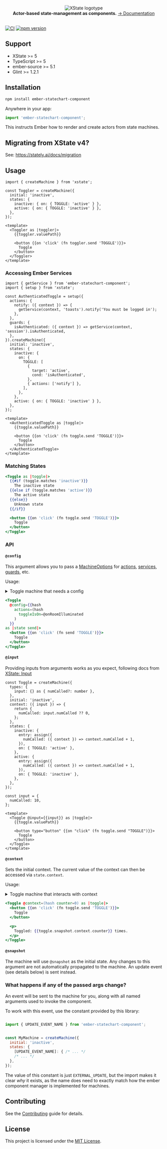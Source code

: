 
<p align="center">
  <br />

  <picture>
    <img alt="XState logotype" src="/logo-dark.png">
  </picture>
  <br />
    <strong>Actor-based state-management as components.</strong> <a href="https://stately.ai/docs">→ Documentation</a>
  <br />
  <br />
</p>


[![CI](https://github.com/NullVoxPopuli/ember-statechart-component/actions/workflows/ci.yml/badge.svg)](https://github.com/NullVoxPopuli/ember-statechart-component/actions/workflows/ci.yml)
[![npm version](https://badge.fury.io/js/ember-statechart-component.svg)](https://www.npmjs.com/package/ember-statechart-component)


Support
------------------------------------------------------------------------------

- XState >= 5
- TypeScript >= 5
- ember-source >= 5.1
- Glint >= 1.2.1

Installation
------------------------------------------------------------------------------

```bash
npm install ember-statechart-component
```

Anywhere in your app:

```ts
import 'ember-statechart-component';
```

This instructs Ember how to render and create actors from state machines.

## Migrating from XState v4?

See: https://stately.ai/docs/migration


Usage
------------------------------------------------------------------------------

```gjs
import { createMachine } from 'xstate';

const Toggler = createMachine({
  initial: 'inactive',
  states: {
    inactive: { on: { TOGGLE: 'active' } },
    active: { on: { TOGGLE: 'inactive' } },
  },
});

<template>
  <Toggler as |toggler|>
    {{toggler.valuePath}}

    <button {{on 'click' (fn toggler.send 'TOGGLE')}}>
      Toggle
    </button>
  </Toggler>
</template>
```

### Accessing Ember Services

```gjs
import { getService } from 'ember-statechart-component';
import { setup } from 'xstate';

const AuthenticatedToggle = setup({
  actions: {
    notify: ({ context }) => {
      getService(context, 'toasts').notify('You must be logged in');
    },
  },
  guards: {
    isAuthenticated: ({ context }) => getService(context, 'session').isAuthenticated,
  },
}).createMachine({
  initial: 'inactive',
  states: {
    inactive: {
      on: {
        TOGGLE: [
          {
            target: 'active',
            cond: 'isAuthenticated',
          },
          { actions: ['notify'] },
        ],
      },
    },
    active: { on: { TOGGLE: 'inactive' } },
  },
});

<template>
  <AuthenticatedToggle as |toggle|>
    {{toggle.valuePath}}

    <button {{on 'click' (fn toggle.send 'TOGGLE')}}>
      Toggle
    </button>
  </AuthenticatedToggle>
</template>
```


### Matching States

```hbs
<Toggle as |toggle|>
  {{#if (toggle.matches 'inactive')}}
    The inactive state
  {{else if (toggle.matches 'active')}}
    The active state
  {{else}}
    Unknown state
  {{/if}}

  <button {{on 'click' (fn toggle.send 'TOGGLE')}}>
    Toggle
  </button>
</Toggle>
```

### API


#### `@config`

This argument allows you to pass a [MachineOptions](https://xstate.js.org/docs/packages/xstate-fsm/#api) for [actions](https://xstate.js.org/docs/guides/actions.html), [services](https://xstate.js.org/docs/guides/communication.html#configuring-services), [guards](https://xstate.js.org/docs/guides/guards.html#serializing-guards), etc.

Usage:

<details><summary>Toggle machine that needs a config</summary>

```js
// app/components/toggle.js
import { createMachine, assign } from 'xstate';

export default createMachine({
  initial: 'inactive',
  states: {
    inactive: { on: { TOGGLE: 'active' } },
    active: {
      on: {
        TOGGLE: {
          target: 'inactive',
          actions: ['toggleIsOn']
        }
      }
    },
  },
});
```

</details>

```hbs
<Toggle
  @config={{hash
    actions=(hash
      toggleIsOn=@onRoomIlluminated
    )
  }}
as |state send|>
  <button {{on 'click' (fn send 'TOGGLE')}}>
    Toggle
  </button>
</Toggle>
```

#### `@input`

Providing inputs from arguments works as you expect, following docs from [XState: Input](https://stately.ai/docs/input)

```glimmer-ts 
const Toggle = createMachine({
  types: {
    input: {} as { numCalled?: number },
  },
  initial: 'inactive',
  context: ({ input }) => {
    return {
      numCalled: input.numCalled ?? 0,
    };
  },
  states: {
    inactive: {
      entry: assign({
        numCalled: ({ context }) => context.numCalled + 1,
      }),
      on: { TOGGLE: 'active' },
    },
    active: {
      entry: assign({
        numCalled: ({ context }) => context.numCalled + 1,
      }),
      on: { TOGGLE: 'inactive' },
    },
  },
});

const input = {
  numCalled: 10,
};

<template>
  <Toggle @input={{input}} as |toggle|>
    {{toggle.valuePath}}

    <button type="button" {{on "click" (fn toggle.send "TOGGLE")}}>
      Toggle
    </button>
  </Toggle>
</template>
```

#### `@context`

Sets the initial context. The current value of the context can then be accessed via `state.context`.

Usage:

<details><summary>Toggle machine that interacts with context</summary>

```js
import { createMachine, assign } from 'xstate';

export default createMachine({
  initial: 'inactive',
  states: {
    inactive: {
      on: {
        TOGGLE: {
          target: 'active',
          actions: ['increaseCounter']
        }
      }
    },
    active: {
      on: {
        TOGGLE: {
          target: 'inactive',
          actions: ['increaseCounter']
        }
      }
    },
  },
}, {
  actions: {
    increaseCounter: assign({
      counter: (context) => context.counter + 1
    })
  }
});
```

</details>

```hbs
<Toggle @context=(hash counter=0) as |toggle|>
  <button {{on 'click' (fn toggle.send 'TOGGLE')}}>
    Toggle
  </button>

  <p>
    Toggled: {{toggle.snapshot.context.counter}} times.
  </p>
</Toggle>
```

#### `@snapshot`

The machine will use `@snapshot` as the initial state.
Any changes to this argument
are not automatically propagated to the machine.
An update event (see details below) is sent instead.

### What happens if any of the passed args change?

An event will be sent to the machine for you, along
with all named arguments used to invoke the component.

To work with this event, use the constant provided by this library:

```js 

import { UPDATE_EVENT_NAME } from 'ember-statechart-component';


const MyMachine = createMachine({
  initial: 'inactive',
  states: {
    [UPDATE_EVENT_NAME]: { /* ... */
    /* ... */
  },
});
```

The value of this constant is just `EXTERNAL_UPDATE`, but the import makes it clear _why_ it exists, as the name does need to exactly match how the ember component manager is implemented for machines.



Contributing
------------------------------------------------------------------------------

See the [Contributing](CONTRIBUTING.md) guide for details.


License
------------------------------------------------------------------------------

This project is licensed under the [MIT License](LICENSE.md).
